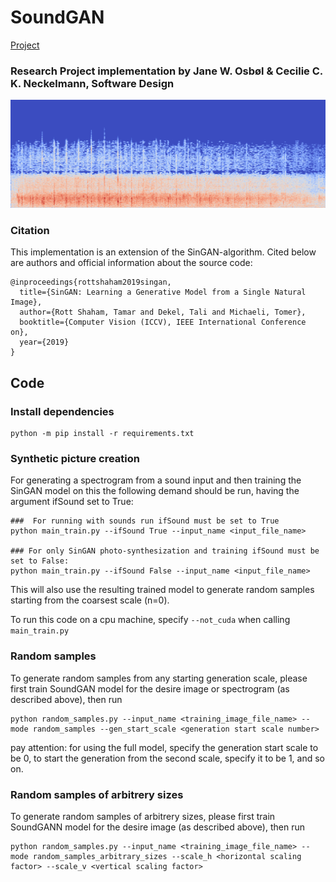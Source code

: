 # SoundGAN

[Project](https://github.com/Loller94/SoundGAN) 
### Research Project implementation by Jane W. Osbøl & Cecilie C. K. Neckelmann, Software Design 

![](imgs/Applause.PNG)


### Citation
This implementation is an extension of the SinGAN-algorithm. Cited below are authors and official information about the source code:

```
@inproceedings{rottshaham2019singan,
  title={SinGAN: Learning a Generative Model from a Single Natural Image},
  author={Rott Shaham, Tamar and Dekel, Tali and Michaeli, Tomer},
  booktitle={Computer Vision (ICCV), IEEE International Conference on},
  year={2019}
}
```

## Code

### Install dependencies

```
python -m pip install -r requirements.txt
```


###  Synthetic picture creation
For generating a spectrogram from a sound input and then training the SinGAN model on this the following demand should be run, having the argument ifSound set to True:

```
###  For running with sounds run ifSound must be set to True
python main_train.py --ifSound True --input_name <input_file_name>

### For only SinGAN photo-synthesization and training ifSound must be set to False:
python main_train.py --ifSound False --input_name <input_file_name>
``` 

This will also use the resulting trained model to generate random samples starting from the coarsest scale (n=0).

To run this code on a cpu machine, specify `--not_cuda` when calling `main_train.py`

###  Random samples
To generate random samples from any starting generation scale, please first train SoundGAN model for the desire image or spectrogram (as described above), then run 

```
python random_samples.py --input_name <training_image_file_name> --mode random_samples --gen_start_scale <generation start scale number>
```

pay attention: for using the full model, specify the generation start scale to be 0, to start the generation from the second scale, specify it to be 1, and so on. 

###  Random samples of arbitrery sizes
To generate random samples of arbitrery sizes, please first train SoundGANN model for the desire image (as described above), then run 

```
python random_samples.py --input_name <training_image_file_name> --mode random_samples_arbitrary_sizes --scale_h <horizontal scaling factor> --scale_v <vertical scaling factor>
```



